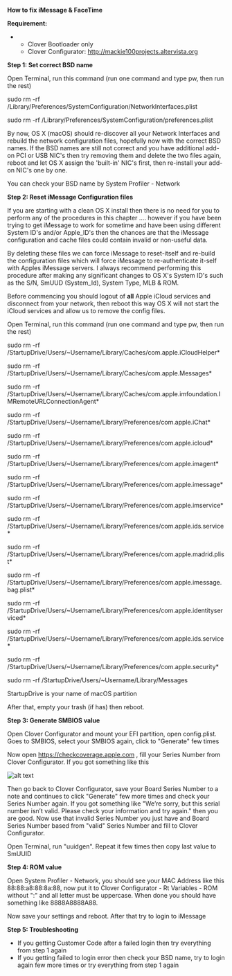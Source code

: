**How to fix iMessage & FaceTime**

**Requirement:**

- - Clover Bootloader only
  - Clover Configurator: <http://mackie100projects.altervista.org>

**Step 1: Set correct BSD name**

Open Terminal, run this command (run one command and type pw, then run the rest)

sudo rm -rf /Library/Preferences/SystemConfiguration/NetworkInterfaces.plist

sudo rm -rf /Library/Preferences/SystemConfiguration/preferences.plist

By now, OS X (macOS) should re-discover all your Network Interfaces and rebuild the network configuration files, hopefully now with the correct BSD names. If the BSD names are still not correct and you have additional add-on PCI or USB NIC's then try removing them and delete the two files again, reboot and let OS X assign the 'built-in' NIC's first, then re-install your add-on NIC's one by one.

You can check your BSD name by System Profiler - Network

**Step 2: Reset iMessage Configuration files**

If you are starting with a clean OS X install then there is no need for you to perform any of the procedures in this chapter .... however if you have been trying to get iMessage to work for sometime and have been using different System ID's and/or Apple_ID's then the chances are that the iMessage configuration and cache files could contain invalid or non-useful data.

By deleting these files we can force iMessage to reset-itself and re-build the configuration files which will force iMessage to re-authenticate it-self with Apples iMessage servers. I always recommend performing this procedure after making any significant changes to OS X's System ID's such as the S/N, SmUUD (System_Id), System Type, MLB & ROM.

Before commencing you should logout of **all** Apple iCloud services and disconnect from your network, then reboot this way OS X will not start the iCloud services and allow us to remove the config files.

Open Terminal, run this command (run one command and type pw, then run the rest)

sudo rm -rf /StartupDrive/Users/~Username/Library/Caches/com.apple.iCloudHelper*

sudo rm -rf /StartupDrive/Users/~Username/Library/Caches/com.apple.Messages*

sudo rm -rf /StartupDrive/Users/~Username/Library/Caches/com.apple.imfoundation.IMRemoteURLConnectionAgent*

sudo rm -rf /StartupDrive/Users/~Username/Library/Preferences/com.apple.iChat*

sudo rm -rf /StartupDrive/Users/~Username/Library/Preferences/com.apple.icloud*

sudo rm -rf /StartupDrive/Users/~Username/Library/Preferences/com.apple.imagent*

sudo rm -rf /StartupDrive/Users/~Username/Library/Preferences/com.apple.imessage*

sudo rm -rf /StartupDrive/Users/~Username/Library/Preferences/com.apple.imservice*

sudo rm -rf /StartupDrive/Users/~Username/Library/Preferences/com.apple.ids.service*

sudo rm -rf /StartupDrive/Users/~Username/Library/Preferences/com.apple.madrid.plist*

sudo rm -rf /StartupDrive/Users/~Username/Library/Preferences/com.apple.imessage.bag.plist*

sudo rm -rf /StartupDrive/Users/~Username/Library/Preferences/com.apple.identityserviced*

sudo rm -rf /StartupDrive/Users/~Username/Library/Preferences/com.apple.ids.service*

sudo rm -rf /StartupDrive/Users/~Username/Library/Preferences/com.apple.security*

sudo rm -rf /StartupDrive/Users/~Username/Library/Messages

StartupDrive is your name of macOS partition

After that, empty your trash (if has) then reboot.

**Step 3: Generate SMBIOS value**

Open Clover Configurator and mount your EFI partition, open config.plist. Goes to SMBIOS, select your SMBIOS again, click to "Generate" few times

Now open <https://checkcoverage.apple.com> , fill your Series Number from Clover Configurator. If you got something like this

![alt text](https://i.imgur.com/InK7KM6.png)

Then go back to Clover Configurator, save your Board Series Number to a note and continues to click "Generate" few more times and check your Series Number again. If you got something like "We’re sorry, but this serial number isn’t valid. Please check your information and try again." then you are good. Now use that invalid Series Number you just have and Board Series Number based from "valid" Series Number and fill to Clover Configurator.

Open Terminal, run "uuidgen". Repeat it few times then copy last value to SmUUID 

**Step 4: ROM value**

Open System Profiler - Network, you should see your MAC Address like this 88:88:a8:88:8a:88, now put it to Clover Configurator - Rt Variables - ROM without ":" and all letter must be uppercase. When done you should have something like 8888A8888A88. 

Now save your settings and reboot. After that try to login to iMessage

**Step 5: Troubleshooting**

- If you getting Customer Code after a failed login then try everything from step 1 again
- If you getting failed to login error then check your BSD name, try to login again few more times or try everything from step 1 again